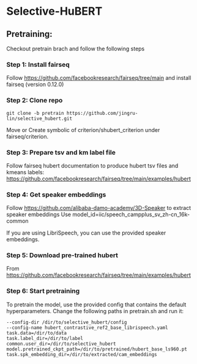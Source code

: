 # Selective-HuBERT

## Pretraining:
Checkout pretrain brach and follow the following steps

### Step 1: Install fairseq
Follow https://github.com/facebookresearch/fairseq/tree/main and install fairseq (version 0.12.0)

### Step 2: Clone repo
```
git clone -b pretrain https://github.com/jingru-lin/selective_hubert.git
```
Move or Create symbolic of criterion/shubert_criterion under fairseq/criterion. 

### Step 3: Prepare tsv and km label file
Follow fairseq hubert documentation to produce hubert tsv files and kmeans labels: https://github.com/facebookresearch/fairseq/tree/main/examples/hubert

### Step 4: Get speaker embeddings
Follow https://github.com/alibaba-damo-academy/3D-Speaker to extract speaker embeddings
Use model_id=iic/speech_campplus_sv_zh-cn_16k-common

If you are using LibriSpeech, you can use the provided speaker embeddings.

### Step 5: Download pre-trained hubert
From https://github.com/facebookresearch/fairseq/tree/main/examples/hubert

### Step 6: Start pretraining
To pretrain the model, use the provided config that contains the default hyperparameters.
Change the following paths in pretrain.sh and run it:
```
--config-dir /dir/to/selective_hubert/config
--config-name hubert_contrastive_ref2_base_librispeech.yaml
task.data=/dir/to/data
task.label_dir=/dir/to/label
common.user_dir=/dir/to/selective_hubert
model.pretrained_ckpt_path=/dir/to/pretrained/hubert_base_ls960.pt
task.spk_embedding_dir=/dir/to/extracted/cam_embeddings
```

